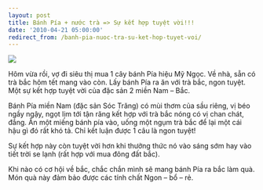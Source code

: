 ```yaml
---
layout: post
title: Bánh Pía + nước trà => Sự kết hợp tuyệt vời!!!
date: '2010-04-21 05:00:00'
redirect_from: /banh-pia-nuoc-tra-su-ket-hop-tuyet-voi/
---
```


![](https://trinhvanchung.files.wordpress.com/2010/10/ap_20100421101426923.jpg)

Hôm vừa rồi, vợ đi siêu thị mua 1 cây bánh Pía hiệu Mỹ Ngọc. Về nhà, sẵn có trà bắc hôm tết mang vào còn. Lấy bánh Pía ra ăn với trà bắc, ngon tuyệt. Một sự kết hợp tuyệt vời của đặc sản 2 miền Nam – Bắc.

Bánh Pía miền Nam (đặc sản Sóc Trăng) có mùi thơm của sầu riêng, vị béo ngầy ngậy, ngọt lịm tới tận răng kết hợp với trà bắc nóng có vị chan chát, đắng. Ăn một miếng bánh pía vào, uống một ngụm trà bắc để lại một cái hậu gì đó rất khó tả. Chỉ kết luận được 1 câu là ngon tuyệt!

Sự kết hợp này còn tuyệt vời hơn khi thưởng thức nó vào sáng sớm hay vào tiết trời se lạnh (rất hợp với mua đông đất bắc).

Khi nào có cơ hội về bắc, chắc chắn mình sẽ mang bánh Pía ra bắc làm quà. Món quà này đảm bảo được các tính chất Ngon – bổ – rẻ.